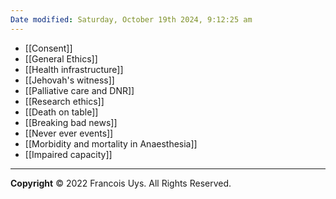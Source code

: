 ```yaml
---
Date modified: Saturday, October 19th 2024, 9:12:25 am
---
```


- [[Consent]]
- [[General Ethics]]
- [[Health infrastructure]]
- [[Jehovah's witness]]
- [[Palliative care and DNR]]
- [[Research ethics]]
- [[Death on table]]
- [[Breaking bad news]]
- [[Never ever events]]
- [[Morbidity and mortality in Anaesthesia]]
- [[Impaired capacity]]


---

**Copyright**
© 2022 Francois Uys. All Rights Reserved.
